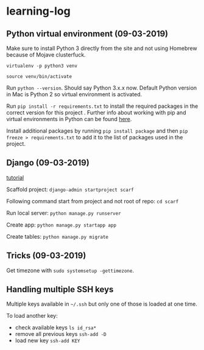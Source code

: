 # learning-log

## Python virtual environment (09-03-2019)

Make sure to install Python 3 directly from the site and not using Homebrew because of Mojave clusterfuck.

`virtualenv -p python3 venv`

`source venv/bin/activate`

Run `python --version`. Should say Python 3.x.x now. Default Python version in Mac is Python 2 so virtual environment is activated.

Run `pip install -r requirements.txt` to install the required packages in the correct version for this project . Further info about working with pip and virtual environments in Python can be found [here](https://docs.python.org/3/tutorial/venv.html).

Install additional packages by running `pip install package` and then `pip freeze > requirements.txt` to add it to the list of packages used in the project.

## Django (09-03-2019)

[tutorial](https://docs.djangoproject.com/en/2.1/intro/tutorial01/)

Scaffold project: `django-admin startproject scarf`

Following command start from project and not root of repo: `cd scarf`

Run local server: `python manage.py runserver`

Create app: `python manage.py startapp app`

Create tables: `python manage.py migrate`

## Tricks (09-03-2019)

Get timezone with `sudo systemsetup -gettimezone`.

## Handling multiple SSH keys

Multiple keys available in `~/.ssh` but only one of those is loaded at one time.

To load another key:

* check available keys `ls id_rsa*`
* remove all previous keys `ssh-add -D`
* load new key `ssh-add KEY`
